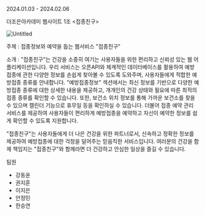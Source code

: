 2024.01.03 - 2024.02.06 



더조은아카데미 웹사이트 1조 <접종친구>

![Untitled](https://github.com/tenxx10/Team-project/assets/143534556/c92e2566-d467-4883-801a-581d4c0f01b4)




주제 : 접종정보와 예약을 돕는 웹서비스 "접종친구"

소개 : "접종친구"는 건강을 소중히 여기는 사용자들을 위한 편리하고 신뢰성 있는 웹 어플리케이션입니다.
우리 서비스는 오픈API와 체계적인 데이터베이스를 활용하여 예방접종에 관한 다양한 정보를 손쉽게 찾아볼 수 있도록 도와주며, 사용자들에게 적합한 예방접종 종류를 안내합니다.
"예방접종정보" 섹션에서는 최신 정보를 기반으로 다양한 예방접종 종류에 대한 상세한 내용을 제공하고,
개개인의 건강 상태와 필요에 따른 최적의 접종 종류를 확인할 수 있습니다.
또한, 보건소 위치 정보를 통해 가까운 보건소를 찾을 수 있으며 캘린더 기능으로 휴무일 등을 확인하실 수 있습니다.
더불어 접종 예약 관리 서비스를 제공하여 사용자들이 편리하게 예방접종을 예약하고 자신이 예약한 정보를 쉽게 확인할 수 있도록 지원합니다.

"접종친구"는 사용자들에게 더 나은 건강을 위한 파트너로서, 신속하고 정확한 정보를 제공하여 예방접종에 대한 걱정을 덜어주는 믿음직한 서비스입니다.
여러분의 건강을 함께 책임지는 "접종친구"와 함께라면 더 건강하고 안심한 일상을 즐길 수 있습니다.


팀원
- 강동윤
- 권지훈
- 이지은
- 안정민
- 한승연







